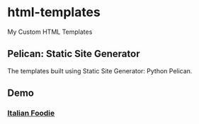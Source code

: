 # html-templates
My Custom HTML Templates

## Pelican: Static Site Generator

The templates built using Static Site Generator: Python Pelican.

## Demo

### [Italian Foodie](https://italian-foodie.netlify.app)

